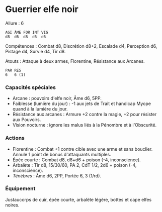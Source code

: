 # Guerrier elfe noir

Allure : 6

	AGI	ÂME	FOR	INT	VIG
	d8	d6	d8	d6	d6

Compétences : Combat d8, Discrétion d8+2, Escalade d4, Perception d6, Pistage d4, Survie d4, Tir d8.

Atouts : Attaque à deux armes, Florentine, Résistance aux Arcanes.

	PAR	RES
	6	6 (1)

### Capacités spéciales
- Arcane : pouvoirs d'elfe noir, Âme d6, 5PP.
- Faiblesse (lumière du jour) : -1 aux jets de Trait et handicap Myope quand à la lumière du jour.
- Résistance aux arcanes : Armure +2 contre la magie, +2 pour résister aux Pouvoirs.
- Vision nocturne : ignore les malus liés à la Pénombre et à l'Obscurité.

### Actions
- Florentine : Combat +1 contre cible avec une arme et sans bouclier. Annule 1 point de bonus d'attaquants multiples.
- Épée courte : Combat d8, d8+d6 + poison (-4, inconscience).
- Arbalète : Tir d8, 15/30/60, PA 2, CdT 1/2, 2d6 + poison (-4, inconscience).
- _Ténèbres_ : Âme d6, 2PP, Portée 6, 3 (1/rd).

### Équipement
Justaucorps de cuir, épée courte, arbalète légère, bottes et cape elfes noires. 
